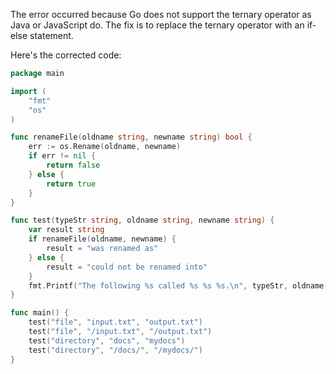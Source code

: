 The error occurred because Go does not support the ternary operator as Java or JavaScript do. The fix is to replace the ternary operator with an if-else statement. 

Here's the corrected code:

```go
package main

import (
	"fmt"
	"os"
)

func renameFile(oldname string, newname string) bool {
	err := os.Rename(oldname, newname)
	if err != nil {
		return false
	} else {
		return true
	}
}

func test(typeStr string, oldname string, newname string) {
	var result string
	if renameFile(oldname, newname) {
		result = "was renamed as"
	} else {
		result = "could not be renamed into"
	}
	fmt.Printf("The following %s called %s %s %s.\n", typeStr, oldname, result, newname)
}

func main() {
	test("file", "input.txt", "output.txt")
	test("file", "/input.txt", "/output.txt")
	test("directory", "docs", "mydocs")
	test("directory", "/docs/", "/mydocs/")
}
```
